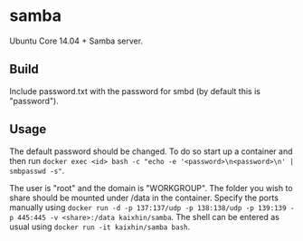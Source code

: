 samba
=====
Ubuntu Core 14.04 + Samba server.

Build
-----
Include password.txt with the password for smbd (by default this is "password").

Usage
-----
The default password should be changed. To do so start up a container and then run `docker exec <id> bash -c "echo -e '<password>\n<password>\n' | smbpasswd -s"`.

The user is "root" and the domain is "WORKGROUP". The folder you wish to share should be mounted under /data in the container.
Specify the ports manually using `docker run -d -p 137:137/udp -p 138:138/udp -p 139:139 -p 445:445 -v <share>:/data kaixhin/samba`.
The shell can be entered as usual using `docker run -it kaixhin/samba bash`.
